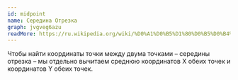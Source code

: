 ```yaml
---
id: midpoint
name: Середина Отрезка
graph: jvgveg6azu
readMore: https://ru.wikipedia.org/wiki/%D0%A1%D0%B5%D1%80%D0%B5%D0%B4%D0%B8%D0%BD%D0%B0_%D0%BE%D1%82%D1%80%D0%B5%D0%B7%D0%BA%D0%B0
---
```


Чтобы найти координаты точки между двума точками – середины отрезка – мы отдельно вычитаем среднюю координатов X обеих точек и координатов Y обеих точек.